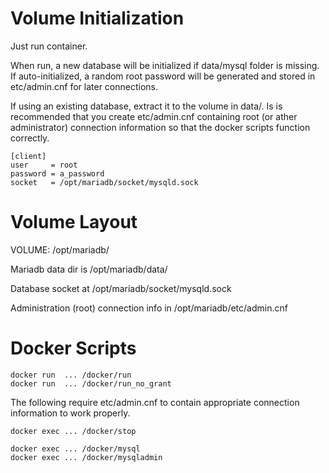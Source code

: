 
Volume Initialization
=====================

Just run container.

When run, a new database will be initialized if data/mysql folder is
missing. If auto-initialized, a random root password will be generated and
stored in etc/admin.cnf for later connections.

If using an existing database, extract it to the volume in data/. Is is
recommended that you create etc/admin.cnf containing root (or ather
administrator) connection information so that the docker scripts function
correctly.

    [client]
    user     = root
    password = a_password
    socket   = /opt/mariadb/socket/mysqld.sock


Volume Layout
=============

VOLUME: /opt/mariadb/

Mariadb data dir is /opt/mariadb/data/

Database socket at /opt/mariadb/socket/mysqld.sock

Administration (root) connection info in /opt/mariadb/etc/admin.cnf


Docker Scripts
==============

    docker run  ... /docker/run
    docker run  ... /docker/run_no_grant

The following require etc/admin.cnf to contain appropriate connection
information to work properly.

    docker exec ... /docker/stop

    docker exec ... /docker/mysql
    docker exec ... /docker/mysqladmin
